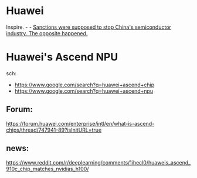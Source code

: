 # Huawei
Inspire. - - [Sanctions were supposed to stop China's semiconductor industry. The opposite happened.](https://youtu.be/jIYR8Rrvaf0)

# Huawei's Ascend NPU
sch:
- https://www.google.com/search?q=huawei+ascend+chip
- https://www.google.com/search?q=huawei+ascend+npu

## Forum:
https://forum.huawei.com/enterprise/intl/en/what-is-ascend-chips/thread/747941-89?isInitURL=true 

## news:
https://www.reddit.com/r/deeplearning/comments/1ihecl0/huaweis_ascend_910c_chip_matches_nvidias_h100/
